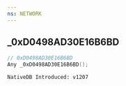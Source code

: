 ```yaml
---
ns: NETWORK
---
```

## _0xD0498AD30E16B6BD

```c
// 0xD0498AD30E16B6BD
Any _0xD0498AD30E16B6BD();
```

```
NativeDB Introduced: v1207
```

